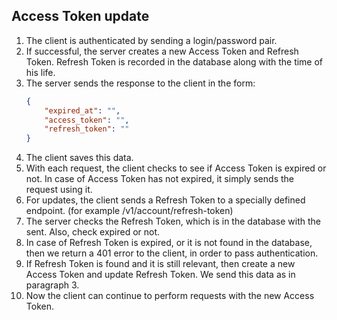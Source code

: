 
## Access Token update
1. The client is authenticated by sending a login/password pair.
2. If successful, the server creates a new Access Token and Refresh Token. Refresh Token is recorded in the database along with the time of his life.
3. The server sends the response to the client in the form:
    ```json
    {
        "expired_at": "",
        "access_token": "",
        "refresh_token": ""
    }
    ```
4. The client saves this data.
5. With each request, the client checks to see if Access Token is expired or not. In case of Access Token has not expired, it simply sends the request using it.
6. For updates, the client sends a Refresh Token to a specially defined endpoint. (for example /v1/account/refresh-token)
7. The server checks the Refresh Token, which is in the database with the sent. Also, check expired or not.
8. In case of Refresh Token is expired, or it is not found in the database, then we return a 401 error to the client, in order to pass authentication.
9. If Refresh Token is found and it is still relevant, then create a new Access Token and update Refresh Token. We send this data as in paragraph 3.
10. Now the client can continue to perform requests with the new Access Token.
